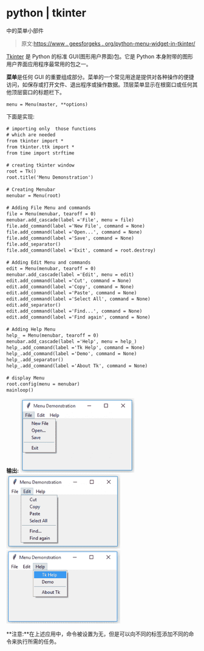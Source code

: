 # python | tkinter

中的菜单小部件

> 原文:[https://www . geesforgeks . org/python-menu-widget-in-tkinter/](https://www.geeksforgeeks.org/python-menu-widget-in-tkinter/)

[Tkinter](https://www.geeksforgeeks.org/python-gui-tkinter/) 是 Python 的标准 GUI(图形用户界面)包。它是 Python 本身附带的图形用户界面应用程序最常用的包之一。

**菜单**是任何 GUI 的重要组成部分。菜单的一个常见用途是提供对各种操作的便捷访问，如保存或打开文件、退出程序或操作数据。顶层菜单显示在根窗口或任何其他顶层窗口的标题栏下。

```
menu = Menu(master, **options)
```

下面是实现:

```
# importing only  those functions 
# which are needed
from tkinter import * 
from tkinter.ttk import * 
from time import strftime

# creating tkinter window
root = Tk()
root.title('Menu Demonstration')

# Creating Menubar
menubar = Menu(root)

# Adding File Menu and commands
file = Menu(menubar, tearoff = 0)
menubar.add_cascade(label ='File', menu = file)
file.add_command(label ='New File', command = None)
file.add_command(label ='Open...', command = None)
file.add_command(label ='Save', command = None)
file.add_separator()
file.add_command(label ='Exit', command = root.destroy)

# Adding Edit Menu and commands
edit = Menu(menubar, tearoff = 0)
menubar.add_cascade(label ='Edit', menu = edit)
edit.add_command(label ='Cut', command = None)
edit.add_command(label ='Copy', command = None)
edit.add_command(label ='Paste', command = None)
edit.add_command(label ='Select All', command = None)
edit.add_separator()
edit.add_command(label ='Find...', command = None)
edit.add_command(label ='Find again', command = None)

# Adding Help Menu
help_ = Menu(menubar, tearoff = 0)
menubar.add_cascade(label ='Help', menu = help_)
help_.add_command(label ='Tk Help', command = None)
help_.add_command(label ='Demo', command = None)
help_.add_separator()
help_.add_command(label ='About Tk', command = None)

# display Menu
root.config(menu = menubar)
mainloop()
```

**输出:**
![](img/9eed3ebfaedee02e35f9b02fb6ee7679.png)
![](img/4e22ee19e113ce0484d80c2e7b6677a4.png)
![](img/e9fe3250f4f2079f5672095b1c48779c.png)

**注意:**在上述应用中，命令被设置为无，但是可以向不同的标签添加不同的命令来执行所需的任务。